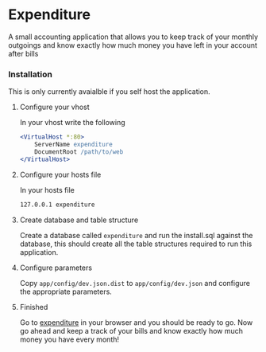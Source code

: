 Expenditure
============
A small accounting application that allows you to keep track of your monthly outgoings and know exactly how much money you have left in your account after bills

### Installation

This is only currently avaialble if you self host the application.

1. Configure your vhost

    In your vhost write the following

    ```apache
    <VirtualHost *:80>
        ServerName expenditure
        DocumentRoot /path/to/web
    </VirtualHost>
    ```

2. Configure your hosts file

    In your hosts file
    
    ```apache
    127.0.0.1 expenditure
    ```

3. Create database and table structure

    Create a database called `expenditure` and run the install.sql against the database, this should create all the table structures required to run this application. 

4. Configure parameters

    Copy `app/config/dev.json.dist` to `app/config/dev.json` and configure the appropriate parameters.

5. Finished

    Go to [expenditure](http://expenditure) in your browser and you should be ready to go. Now go ahead and keep a track of your bills and know exactly how much money you have every month!